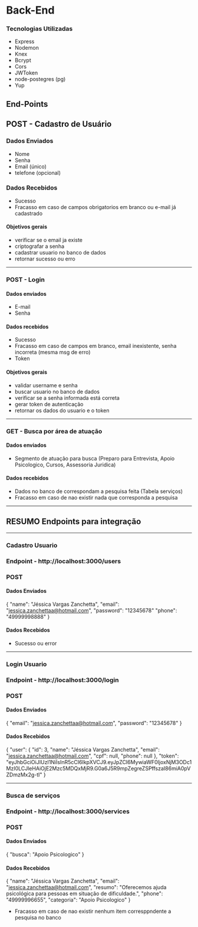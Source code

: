 # Back-End

### Tecnologias Utilizadas

- Express
- Nodemon
- Knex
- Bcrypt
- Cors
- JWToken
- node-postegres (pg)
- Yup 

## End-Points

## POST - Cadastro de Usuário

### Dados Enviados
- Nome
- Senha
- Email (único)
- telefone (opcional)

### Dados Recebidos
- Sucesso
- Fracasso em caso de campos obrigatorios em branco ou e-mail já cadastrado


#### Objetivos gerais
- verificar se o email ja existe
- criptografar a senha
- cadastrar usuario no banco de dados
- retornar sucesso ou erro

---

### POST - Login

#### Dados enviados
- E-mail
- Senha

#### Dados recebidos
- Sucesso
- Fracasso em caso de  campos em branco, email inexistente, senha incorreta (mesma msg de erro)
- Token

#### Objetivos gerais
- validar username e senha 
- buscar usuario no banco de dados
- verificar se a senha informada está correta
- gerar token de autenticação
- retornar os dados do usuario e o token


---

### GET - Busca por área de atuação
#### Dados enviados

- Segmento de atuação para busca (Preparo para Entrevista, Apoio Psicologico, Cursos, Assessoria Juridica)


#### Dados recebidos
- Dados no banco de correspondam a pesquisa feita (Tabela serviços)
- Fracasso em caso de nao existir nada que corresponda a pesquisa



---

## RESUMO Endpoints para integração

---

### Cadastro Usuario

### Endpoint - http://localhost:3000/users

### POST
#### Dados Enviados

 {
	"name": "Jéssica Vargas Zanchetta",
	"email": "jessica.zanchettaa@hotmail.com",
	"password": "12345678"
    "phone": "49999998888"
}

#### Dados Recebidos 

- Sucesso ou error

---

### Login Usuario

### Endpoint - http://localhost:3000/login

### POST
#### Dados Enviados

{
	"email": "jessica.zanchettaa@hotmail.com",
	"password": "12345678"
}

#### Dados Recebidos 


{
  "user": {
    "id": 3,
    "name": "Jéssica Vargas Zanchetta",
    "email": "jessica.zanchettaa@hotmail.com",
    "cpf": null,
    "phone": null
  },
  "token": "eyJhbGciOiJIUzI1NiIsInR5cCI6IkpXVCJ9.eyJpZCI6MywiaWF0IjoxNjM3ODc1MzI0LCJleHAiOjE2Mzc5MDQxMjR9.G0a6J5R9mpZegreZSPffszaI86miA0pVZDmzMx2g-tI"
}


---


### Busca de serviços

### Endpoint - http://localhost:3000/services

### POST

#### Dados Enviados

{
 "busca": "Apoio Psicologico"
}

#### Dados Recebidos 

{
	"name": "Jéssica Vargas Zanchetta",
	"email": "jessica.zanchettaa@hotmail.com",
	"resumo": "Oferecemos ajuda psicológica para pessoas em situação de dificuldade.",
	"phone": "49999996655",
    "categoria": "Apoio Psicologico"
}


- Fracasso em caso de nao existir nenhum item corresppndente a pesquisa no banco